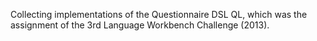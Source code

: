 
Collecting implementations of the Questionnaire DSL QL, which was the
assignment of the 3rd Language Workbench Challenge (2013). 

